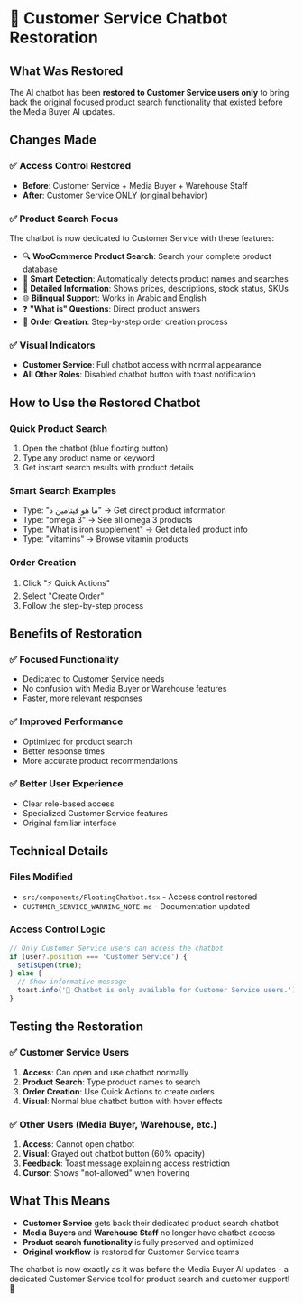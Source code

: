 # 🤖 Customer Service Chatbot Restoration

## What Was Restored

The AI chatbot has been **restored to Customer Service users only** to bring back the original focused product search functionality that existed before the Media Buyer AI updates.

## Changes Made

### ✅ **Access Control Restored**
- **Before**: Customer Service + Media Buyer + Warehouse Staff
- **After**: Customer Service ONLY (original behavior)

### ✅ **Product Search Focus**
The chatbot is now dedicated to Customer Service with these features:
- 🔍 **WooCommerce Product Search**: Search your complete product database
- 🎯 **Smart Detection**: Automatically detects product names and searches
- 📝 **Detailed Information**: Shows prices, descriptions, stock status, SKUs
- 🌐 **Bilingual Support**: Works in Arabic and English
- ❓ **"What is" Questions**: Direct product answers
- 🛒 **Order Creation**: Step-by-step order creation process

### ✅ **Visual Indicators**
- **Customer Service**: Full chatbot access with normal appearance
- **All Other Roles**: Disabled chatbot button with toast notification

## How to Use the Restored Chatbot

### **Quick Product Search**
1. Open the chatbot (blue floating button)
2. Type any product name or keyword
3. Get instant search results with product details

### **Smart Search Examples**
- Type: "ما هو فيتامين د" → Get direct product information
- Type: "omega 3" → See all omega 3 products
- Type: "What is iron supplement" → Get detailed product info
- Type: "vitamins" → Browse vitamin products

### **Order Creation**
1. Click "⚡ Quick Actions" 
2. Select "Create Order"
3. Follow the step-by-step process

## Benefits of Restoration

### ✅ **Focused Functionality**
- Dedicated to Customer Service needs
- No confusion with Media Buyer or Warehouse features
- Faster, more relevant responses

### ✅ **Improved Performance**
- Optimized for product search
- Better response times
- More accurate product recommendations

### ✅ **Better User Experience**
- Clear role-based access
- Specialized Customer Service features
- Original familiar interface

## Technical Details

### **Files Modified**
- `src/components/FloatingChatbot.tsx` - Access control restored
- `CUSTOMER_SERVICE_WARNING_NOTE.md` - Documentation updated

### **Access Control Logic**
```typescript
// Only Customer Service users can access the chatbot
if (user?.position === 'Customer Service') {
  setIsOpen(true);
} else {
  // Show informative message
  toast.info('🤖 Chatbot is only available for Customer Service users.');
}
```

## Testing the Restoration

### ✅ **Customer Service Users**
1. **Access**: Can open and use chatbot normally
2. **Product Search**: Type product names to search
3. **Order Creation**: Use Quick Actions to create orders
4. **Visual**: Normal blue chatbot button with hover effects

### ✅ **Other Users (Media Buyer, Warehouse, etc.)**
1. **Access**: Cannot open chatbot
2. **Visual**: Grayed out chatbot button (60% opacity)
3. **Feedback**: Toast message explaining access restriction
4. **Cursor**: Shows "not-allowed" when hovering

## What This Means

- **Customer Service** gets back their dedicated product search chatbot
- **Media Buyers** and **Warehouse Staff** no longer have chatbot access
- **Product search functionality** is fully preserved and optimized
- **Original workflow** is restored for Customer Service teams

The chatbot is now exactly as it was before the Media Buyer AI updates - a dedicated Customer Service tool for product search and customer support! 🎉 